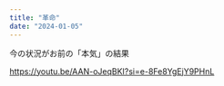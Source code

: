 ```yaml
---
title: "革命"
date: "2024-01-05"
---
```


今の状況がお前の「本気」の結果

https://youtu.be/AAN-oJeqBKI?si=e-8Fe8YgEjY9PHnL
